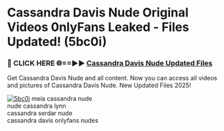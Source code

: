 # Cassandra Davis Nude Original Videos 0nlyFans Leaked - Files Updated! (5bc0i)

<h3>🔴 CLICK HERE 🌐==►► <a href="https://tinyurl.com/5h6xmrr3" rel="nofollow">Cassandra Davis Nude Updated Files</a></h3>

Get Cassandra Davis Nude and all content. Now you can access all videos and pictures of Cassandra Davis Nude. New Updated Files 2025!

[![5bc0i](https://i.imgur.com/KVD873Z.gif)](https://tinyurl.com/5h6xmrr3)
meia cassandra nude<br>
nude cassandra lynn<br>
cassandra serdar nude<br>
cassandra davis onlyfans nudes